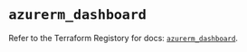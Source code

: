 # `azurerm_dashboard`

Refer to the Terraform Registory for docs: [`azurerm_dashboard`](https://registry.terraform.io/providers/hashicorp/azurerm/3.0.2/docs/resources/dashboard).
